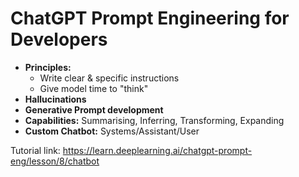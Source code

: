 # ChatGPT Prompt Engineering for Developers

- **Principles:**
    - Write clear & specific instructions
    - Give model time to "think"
- **Hallucinations**
- **Generative Prompt development**
- **Capabilities:** Summarising, Inferring, Transforming, Expanding
- **Custom Chatbot:** Systems/Assistant/User

Tutorial link: https://learn.deeplearning.ai/chatgpt-prompt-eng/lesson/8/chatbot
